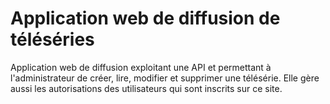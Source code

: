 # Application web de diffusion de téléséries 
Application web de diffusion exploitant une API et permettant à l'administrateur de créer, lire, modifier et supprimer une télésérie. Elle gère aussi les autorisations des utilisateurs qui sont inscrits sur ce site. 
